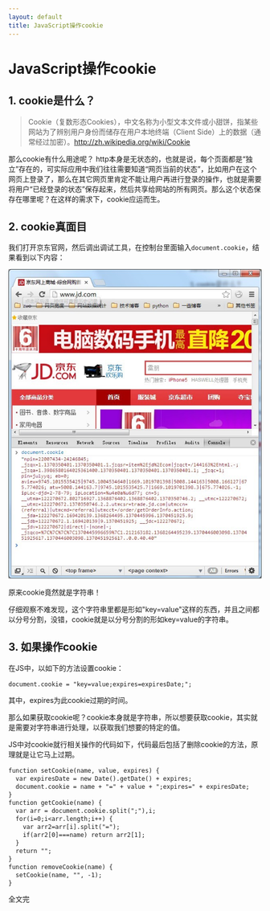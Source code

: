 ```yaml
---
layout: default
title: JavaScript操作cookie
---
```

JavaScript操作cookie
============================
## 1. cookie是什么？

>Cookie（复数形态Cookies），中文名称为小型文本文件或小甜饼，指某些网站为了辨别用户身份而储存在用户本地终端（Client Side）上的数据（通常经过加密）。<http://zh.wikipedia.org/wiki/Cookie>

那么cookie有什么用途呢？
http本身是无状态的，也就是说，每个页面都是“独立”存在的，可实际应用中我们往往需要知道“网页当前的状态”，比如用户在这个网页上登录了，那么在其它网页里肯定不能让用户再进行登录的操作，也就是需要将用户“已经登录的状态”保存起来，然后共享给网站的所有网页。那么这个状态保存在哪里呢？在这样的需求下，cookie应运而生。

## 2. cookie真面目
我们打开京东官网，然后调出调试工具，在控制台里面输入`document.cookie`，结果看到以下内容：

![京东网站首页cookie](/images/cookie.jpg)

原来cookie竟然就是字符串！

仔细观察不难发现，这个字符串里都是形如"key=value"这样的东西，并且之间都以分号分割，没错，cookie就是以分号分割的形如key=value的字符串。

## 3. 如果操作cookie
在JS中，以如下的方法设置cookie：
    
    document.cookie = "key=value;expires=expiresDate;";

其中，expires为此cookie过期的时间。

那么如果获取cookie呢？cookie本身就是字符串，所以想要获取cookie，其实就是需要对字符串进行处理，以获取我们想要的特定的值。

JS中对cookie就行相关操作的代码如下，代码最后包括了删除cookie的方法，原理就是让它马上过期。

    function setCookie(name, value, expires) {
      var expiresDate = new Date().getDate() + expires;
      document.cookie = name + "=" + value + ";expires=" + expiresDate;
    }
    function getCookie(name) {
      var arr = document.cookie.split(";"),i;
      for(i=0;i<arr.length;i++) {
        var arr2=arr[i].split("=");
        if(arr2[0]===name) return arr2[1];
      }
      return "";
    }
    function removeCookie(name) {
      setCookie(name, "", -1);
    }

全文完